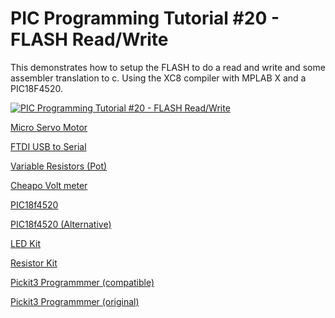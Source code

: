 # **PIC Programming Tutorial #20 - FLASH Read/Write**

This demonstrates how to setup the FLASH to do a read and write and some assembler translation to c. Using the XC8 compiler with MPLAB X and a PIC18F4520.

[![PIC Programming Tutorial #20 - FLASH Read/Write](https://img.youtube.com/vi/0sowC6PfJkY/0.jpg)](https://www.youtube.com/watch?v=0sowC6PfJkY "PIC Programming Tutorial #20 - FLASH Read/Write")

<a href="https://amzn.to/2VmAOp8">Micro Servo Motor</a> 

<a href="https://amzn.to/2CzX8Wc">FTDI USB to Serial</a>

<a href="https://amzn.to/2pTpm5W">Variable Resistors (Pot)</a>

<a href="https://amzn.to/2CLXmtE">Cheapo Volt meter</a>

<a href="https://amzn.to/2oTHRqm">PIC18f4520</a>

<a href="https://amzn.to/2p2PsmV">PIC18f4520  (Alternative)</a>

<a href="https://amzn.to/2x5Fq8a">LED Kit</a>

<a href="https://amzn.to/2COwEBA">Resistor Kit</a>

<a href="https://amzn.to/2BzKsiE">Pickit3 Programmmer (compatible)</a>

<a href="https://www.microchip.com/Developmenttools/ProductDetails/PartNo/PG164130">Pickit3 Programmmer (original)</a>

